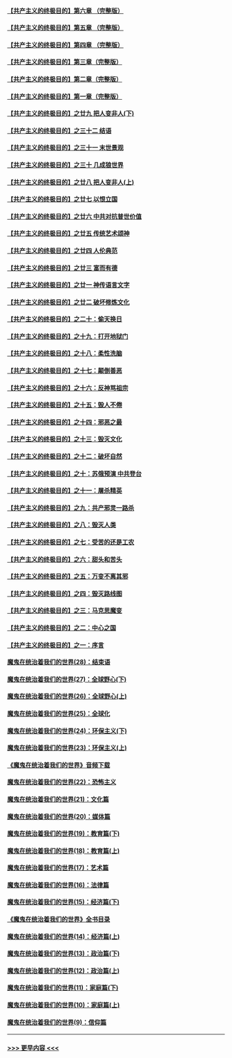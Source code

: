#### [【共产主义的终极目的】第六章 （完整版）](../pages/nsc422/n11428913.md?t=12070001) 
#### [【共产主义的终极目的】第五章 （完整版）](../pages/nsc422/n11428912.md?t=12070001) 
#### [【共产主义的终极目的】第四章 （完整版）](../pages/nsc422/n11428907.md?t=12070001) 
#### [【共产主义的终极目的】第三章（完整版）](../pages/nsc422/n11428848.md?t=12070001) 
#### [【共产主义的终极目的】第二章（完整版）](../pages/nsc422/n11428831.md?t=12070001) 
#### [【共产主义的终极目的】第一章（完整版）](../pages/nsc422/n11417651.md?t=12070001) 
#### [【共产主义的终极目的】之廿九 把人变非人(下)](../pages/nsc422/n11344140.md?t=12070001) 
#### [【共产主义的终极目的】之三十二 结语](../pages/nsc422/n11360535.md?t=12070001) 
#### [【共产主义的终极目的】之三十一 末世景观](../pages/nsc422/n11351129.md?t=12070001) 
#### [【共产主义的终极目的】之三十 几成狼世界](../pages/nsc422/n11348280.md?t=12070001) 
#### [【共产主义的终极目的】之廿八 把人变非人(上)](../pages/nsc422/n11340492.md?t=12070001) 
#### [【共产主义的终极目的】之廿七 以恨立国](../pages/nsc422/n11336944.md?t=12070001) 
#### [【共产主义的终极目的】之廿六 中共对抗普世价值](../pages/nsc422/n11324785.md?t=12070001) 
#### [【共产主义的终极目的】之廿五 传统艺术颂神](../pages/nsc422/n11296396.md?t=12070001) 
#### [【共产主义的终极目的】之廿四 人伦典范](../pages/nsc422/n11296397.md?t=12070001) 
#### [【共产主义的终极目的】之廿三 富而有德](../pages/nsc422/n11283598.md?t=12070001) 
#### [【共产主义的终极目的】之廿一 神传语言文字](../pages/nsc422/n11263265.md?t=12070001) 
#### [【共产主义的终极目的】之廿二 破坏修炼文化](../pages/nsc422/n11245728.md?t=12070001) 
#### [【共产主义的终极目的】之二十：偷天换日](../pages/nsc422/n11238846.md?t=12070001) 
#### [【共产主义的终极目的】之十九：打开地狱门](../pages/nsc422/n11206376.md?t=12070001) 
#### [【共产主义的终极目的】之十八：柔性洗脑](../pages/nsc422/n11199994.md?t=12070001) 
#### [【共产主义的终极目的】之十七：颠倒善恶](../pages/nsc422/n11179782.md?t=12070001) 
#### [【共产主义的终极目的】之十六：反神骂祖宗](../pages/nsc422/n11166798.md?t=12070001) 
#### [【共产主义的终极目的】之十五：毁人不倦](../pages/nsc422/n11166792.md?t=12070001) 
#### [【共产主义的终极目的】之十四：邪恶之最](../pages/nsc422/n11150249.md?t=12070001) 
#### [【共产主义的终极目的】之十三：毁灭文化](../pages/nsc422/n11135227.md?t=12070001) 
#### [【共产主义的终极目的】之十二：破坏自然](../pages/nsc422/n11135214.md?t=12070001) 
#### [【共产主义的终极目的】之十：苏俄预演 中共登台](../pages/nsc422/n11118424.md?t=12070001) 
#### [【共产主义的终极目的】之十一：屠杀精英](../pages/nsc422/n11118442.md?t=12070001) 
#### [【共产主义的终极目的】之九：共产邪灵一路杀](../pages/nsc422/n11114139.md?t=12070001) 
#### [【共产主义的终极目的】之八：毁灭人类](../pages/nsc422/n11108503.md?t=12070001) 
#### [【共产主义的终极目的】之七：受苦的还是工农](../pages/nsc422/n11101809.md?t=12070001) 
#### [【共产主义的终极目的】之六：甜头和苦头](../pages/nsc422/n11096971.md?t=12070001) 
#### [【共产主义的终极目的】之五：万变不离其邪](../pages/nsc422/n11091285.md?t=12070001) 
#### [【共产主义的终极目的】之四：毁灭路线图](../pages/nsc422/n11086284.md?t=12070001) 
#### [【共产主义的终极目的】之三：马克思魔变](../pages/nsc422/n11061941.md?t=12070001) 
#### [【共产主义的终极目的】之二：中心之国](../pages/nsc422/n11047728.md?t=12070001) 
#### [【共产主义的终极目的】之一：序言](../pages/nsc422/n11086077.md?t=12070001) 
#### [魔鬼在统治着我们的世界(28)：结束语](../pages/nsc422/n10936246.md?t=12070001) 
#### [魔鬼在统治着我们的世界(27)：全球野心(下)](../pages/nsc422/n10928319.md?t=12070001) 
#### [魔鬼在统治着我们的世界(26)：全球野心(上)](../pages/nsc422/n10900318.md?t=12070001) 
#### [魔鬼在统治着我们的世界(25)：全球化](../pages/nsc422/n10788205.md?t=12070001) 
#### [魔鬼在统治着我们的世界(24)：环保主义(下)](../pages/nsc422/n10695307.md?t=12070001) 
#### [魔鬼在统治着我们的世界(23)：环保主义(上)](../pages/nsc422/n10688613.md?t=12070001) 
#### [《魔鬼在统治着我们的世界》音频下载](../pages/nsc422/n10635553.md?t=12070001) 
#### [魔鬼在统治着我们的世界(22)：恐怖主义](../pages/nsc422/n10614727.md?t=12070001) 
#### [魔鬼在统治着我们的世界(21)：文化篇](../pages/nsc422/n10597706.md?t=12070001) 
#### [魔鬼在统治着我们的世界(20)：媒体篇](../pages/nsc422/n10586579.md?t=12070001) 
#### [魔鬼在统治着我们的世界(19)：教育篇(下)](../pages/nsc422/n10564808.md?t=12070001) 
#### [魔鬼在统治着我们的世界(18)：教育篇(上)](../pages/nsc422/n10526970.md?t=12070001) 
#### [魔鬼在统治着我们的世界(17)：艺术篇](../pages/nsc422/n10499093.md?t=12070001) 
#### [魔鬼在统治着我们的世界(16)：法律篇](../pages/nsc422/n10485969.md?t=12070001) 
#### [魔鬼在统治着我们的世界(15)：经济篇(下)](../pages/nsc422/n10469975.md?t=12070001) 
#### [《魔鬼在统治着我们的世界》全书目录](../pages/nsc422/n10464261.md?t=12070001) 
#### [魔鬼在统治着我们的世界(14)：经济篇(上)](../pages/nsc422/n10457370.md?t=12070001) 
#### [魔鬼在统治着我们的世界(13)：政治篇(下)](../pages/nsc422/n10448270.md?t=12070001) 
#### [魔鬼在统治着我们的世界(12)：政治篇(上)](../pages/nsc422/n10444576.md?t=12070001) 
#### [魔鬼在统治着我们的世界(11)：家庭篇(下)](../pages/nsc422/n10440961.md?t=12070001) 
#### [魔鬼在统治着我们的世界(10)：家庭篇(上)](../pages/nsc422/n10435448.md?t=12070001) 
#### [魔鬼在统治着我们的世界(9)：信仰篇](../pages/nsc422/n10432159.md?t=12070001) 

----
#### [ >>> 更早内容 <<< ](../indexes/nsc422-earlier.md)
